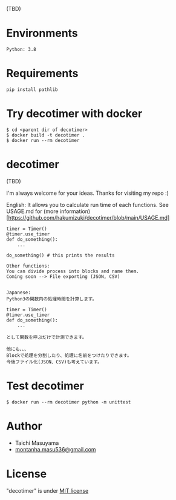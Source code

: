 (TBD)

# Environments
```
Python: 3.8
```

# Requirements
```
pip install pathlib
```

# Try decotimer with docker
```
$ cd <parent dir of decotimer>
$ docker build -t decotimer .
$ docker run --rm decotimer
```

# decotimer
(TBD)

I'm always welcome for your ideas.
Thanks for visiting my repo :)

English:
It allows you to calculate run time of each functions. See USAGE.md for (more information)[https://github.com/hakumizuki/decotimer/blob/main/USAGE.md]

```
timer = Timer()
@timer.use_timer
def do_something():
    ...

do_something() # this prints the results

Other functions:
You can divide process into blocks and name them.
Coming soon --> File exporting (JSON, CSV)


Japanese:
Python3の関数内の処理時間を計算します。

timer = Timer()
@timer.use_timer
def do_something():
    ...

として関数を呼ぶだけで計測できます。

他にも、、、
Blockで処理を分割したり、処理に名前をつけたりできます。
今後ファイル化(JSON、CSV)も考えています。
```

# Test decotimer
```
$ docker run --rm decotimer python -m unittest
```

# Author
* Taichi Masuyama
* montanha.masu536@gmail.com

# License
"decotimer" is under [MIT license](https://en.wikipedia.org/wiki/MIT_License)
